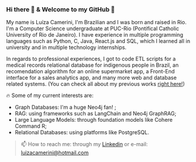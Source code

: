 ### Hi there 👋 & Welcome to my GitHub 🐙

My name is Luíza Camerini, I'm Brazilian and I was born and raised in Rio. I'm a Computer Science undergraduate at PUC-Rio (Pontifical Catholic University of Rio de Janeiro). I have experience in multiple programming languages such as Python, C, Java, React.js and SQL, which I learned all in university and in multiple technology internships.

In regards to professional experiences, I got to code ETL scripts for a medical records relational database for indigenous people in Brazil, an recomendation algorithm for an online supermarket app, a Front-End interface for a sales analytics app, and many more web and database related systems. (You can check all about my previous works [right here!](https://www.linkedin.com/in/luizacamerini))

🔥 Some of my current interests are:
- Graph Databases: I'm a huge Neo4j fan! ;
- RAG: using frameworks such as LangChain and Neo4j GraphRAG;
- Large Language Models: through foundation models like Cohere Command R;
- Relational Databases: using platforms like PostgreSQL.

> 📫 How to reach me: through my [Linkedin](www.linkedin.com/in/luizacamerini) or e-mail: luizacamerini@hotmail.com

<!--
- 🔭 I’m currently working on ...
- 🌱 I’m currently learning ...
- 👯 I’m looking to collaborate on ...
- 🤔 I’m looking for help with ...
- 💬 Ask me about ...
- 📫 How to reach me: ...
- 😄 Pronouns: ...
- ⚡ Fun fact: ...
-->
